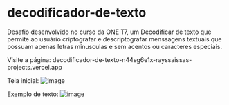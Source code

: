 # decodificador-de-texto
Desafio desenvolvido no curso da ONE T7, um Decodificar de texto que permite ao usuário criptografar e descriptografar menssagens textuais que possuam apenas letras minusculas e sem acentos ou caracteres especiais.

Visite a página: decodificador-de-texto-n44sg6e1x-rayssaissas-projects.vercel.app

Tela inicial:
![image](https://github.com/user-attachments/assets/c0b6d1fe-1d14-444c-923d-818e6636962b)

Exemplo de texto:
![image](https://github.com/user-attachments/assets/852c599f-688a-4c6c-b40b-68e9f8e7c21e)
